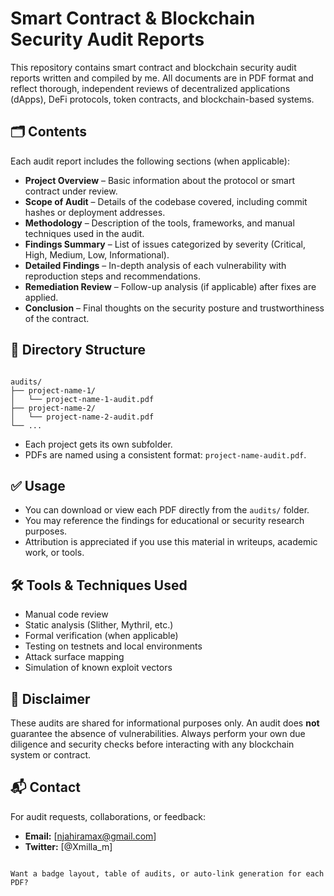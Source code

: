 # Smart Contract & Blockchain Security Audit Reports

This repository contains smart contract and blockchain security audit reports written and compiled by me. All documents are in PDF format and reflect thorough, independent reviews of decentralized applications (dApps), DeFi protocols, token contracts, and blockchain-based systems.

## 🗂️ Contents

Each audit report includes the following sections (when applicable):

- **Project Overview** – Basic information about the protocol or smart contract under review.
- **Scope of Audit** – Details of the codebase covered, including commit hashes or deployment addresses.
- **Methodology** – Description of the tools, frameworks, and manual techniques used in the audit.
- **Findings Summary** – List of issues categorized by severity (Critical, High, Medium, Low, Informational).
- **Detailed Findings** – In-depth analysis of each vulnerability with reproduction steps and recommendations.
- **Remediation Review** – Follow-up analysis (if applicable) after fixes are applied.
- **Conclusion** – Final thoughts on the security posture and trustworthiness of the contract.

## 📁 Directory Structure

```

audits/
├── project-name-1/
│   └── project-name-1-audit.pdf
├── project-name-2/
│   └── project-name-2-audit.pdf
└── ...

```

- Each project gets its own subfolder.
- PDFs are named using a consistent format: `project-name-audit.pdf`.

## ✅ Usage

- You can download or view each PDF directly from the `audits/` folder.
- You may reference the findings for educational or security research purposes.
- Attribution is appreciated if you use this material in writeups, academic work, or tools.

## 🛠️ Tools & Techniques Used

- Manual code review  
- Static analysis (Slither, Mythril, etc.)  
- Formal verification (when applicable)  
- Testing on testnets and local environments  
- Attack surface mapping  
- Simulation of known exploit vectors

## 🔐 Disclaimer

These audits are shared for informational purposes only. An audit does **not** guarantee the absence of vulnerabilities. Always perform your own due diligence and security checks before interacting with any blockchain system or contract.

## 📬 Contact

For audit requests, collaborations, or feedback:

- **Email:** [njahiramax@gmail.com]  
- **Twitter:** [@Xmilla_m]  




```

Want a badge layout, table of audits, or auto-link generation for each PDF?
